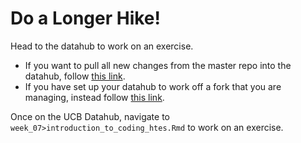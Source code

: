 # Do a Longer Hike! 

Head to the datahub to work on an exercise. 

- If you want to pull all new changes from the master repo into the datahub, follow [this link](http://datahub.berkeley.edu/hub/user-redirect/git-pull?repo=https://github.com/UCB-MIDS/w241&branch=master&urlpath=rstudio). 
- If you have set up your datahub to work off a fork that you are managing, instead follow [this link](https://datahub.berkeley.edu/user/USERNAME/rstudio/). 

Once on the UCB Datahub, navigate to  `week_07>introduction_to_coding_htes.Rmd` to work on an exercise.
